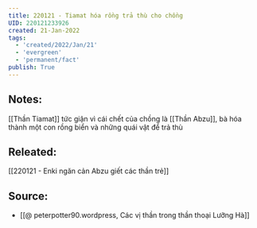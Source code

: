 ```yaml
---
title: 220121 - Tiamat hóa rồng trả thù cho chồng
UID: 220121233926
created: 21-Jan-2022
tags:
  - 'created/2022/Jan/21'
  - 'evergreen'
  - 'permanent/fact'
publish: True
---
```

## Notes:
[[Thần Tiamat]] tức giận vì cái chết của chồng là [[Thần Abzu]], bà hóa thành một con rồng biển và những quái vật để trả thù
## Releated:
[[220121 - Enki ngăn cản Abzu giết các thần trẻ]]
## Source:
- [[@ peterpotter90.wordpress, Các vị thần trong thần thoại Lưỡng Hà]]

